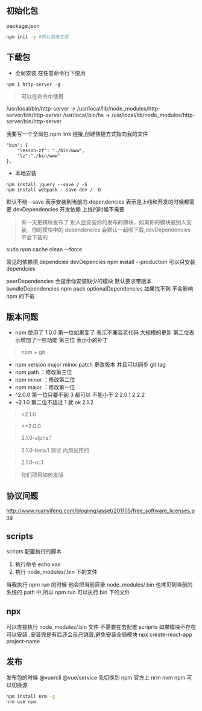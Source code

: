 ## 初始化包

package.json

```bash
npm init -y #默认直接生成
```

## 下载包

- 全局安装 在任意命令行下使用

```
npm i http-server -g
```

> 可以在命令中使用

/usr/local/bin/http-server -> /usr/local/lib/node_modules/http-server/bin/http-server
/usr/local/bin/hs -> /usr/local/lib/node_modules/http-server/bin/http-server

我要写一个全局包,npm link 链接,创建快捷方式指向我的文件

```
"bin": {
    "lesson-zf": "./bin/www",
    "lz":"./bin/www"
},
```

- 本地安装

```
npm install jquery --save / -S
npm install webpack --save-dev / -D
```

默认不给--save 表示安装到当前的 dependencies 表示是上线和开发的时候都需要
devDependencies 开发依赖 上线的时候不需要

> 有一天把模块发布了 别人会安装你的发布的模块，如果你的模块被别人安装，你的模块中的 dependencies 会默认一起呗下载,devDependencies 不会下载的

sudo npm cache clean --force

常见的依赖项
dependcies
devDepencies
npm install --production 可以只安装 dependcies

peerDependencies 会提示你安装缺少的模块 默认要求带版本
bundleDependencies npm pack
optionalDependencies 如果找不到 不会影响 npm 的下载

## 版本问题

- npm 使用了 1.0.0 第一位如果变了 表示不兼容老代码 大规模的更新
  第二位表示增加了一些功能
  第三位 表示小的补丁

> npm + git

- npm version major minor patch 更改版本 并且可以同步 git tag
- npm path ：修改第三位
- npm minor ：修改第二位
- npm major ：修改第一位
- ^2.0.0 第一位只要不到 3 都可以 不能小于 2 2.0.1 2.2.2
- ~2.1.0 第二位不超过 1 就 ok 2.1.2

> =2.1.0

> <=2.0.0

> 2.1.0-alpha.1

> 2.1.0-beta.1 测试 内测试用的

> 2.1.0-rc.1

> 你们项目如何发版

## 协议问题

http://www.ruanyifeng.com/blogimg/asset/201105/free_software_licenses.png

## scripts

scripts 配置执行的脚本

1. 执行命令 echo xxx
2. 执行 node_modules/.bin 下的文件

当我执行 npm run 的时候 他会把当前目录 node_modules/.bin 也拷贝到当前的系统的 path 中,所以 npm run 可以执行.bin 下的文件

## npx

可以直接执行 node_modules/.bin 文件 不需要在去配置 scriprts
如果模块不存在可以安装 ,安装完是有后还会自己销毁,避免安装全局模块
npx create-react-app project-name

## 发布

发布包的时候 @vue/cli @vue/service
先切换到 npm 官方上
nrm nvm npm 可以切换源

```bash
npm install nrm -g
nrm use npm
```
